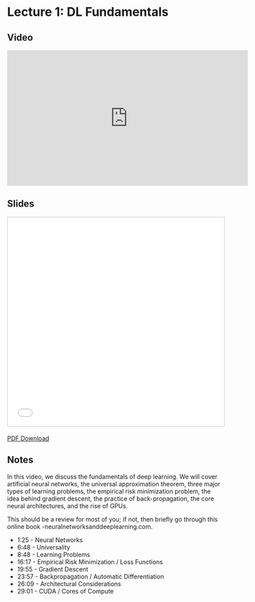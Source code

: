 # Lecture 1: DL Fundamentals

## Video

<iframe width="560" height="315" src="https://www.youtube.com/embed/fGxWfEuUu0w" frameborder="0" allow="accelerometer; autoplay; clipboard-write; encrypted-media; gyroscope; picture-in-picture" allowfullscreen></iframe>

## Slides

<iframe src="//www.slideshare.net/slideshow/embed_code/key/36tseqKjcKlQwg" width="595" height="485" frameborder="0" marginwidth="0" marginheight="0" scrolling="no" style="border:1px solid #CCC; border-width:1px; margin-bottom:5px; max-width: 100%;" allowfullscreen> </iframe>

[PDF Download](https://drive.google.com/file/d/1Cc3oN9gQSTYPmT7HC7UDaeFXiyJuQwq_/view?usp=sharing)

## Notes

In this video, we discuss the fundamentals of deep learning. We will cover artificial neural networks, the universal approximation theorem, three major types of learning problems, the empirical risk minimization problem, the idea behind gradient descent, the practice of back-propagation, the core neural architectures, and the rise of GPUs.

This should be a review for most of you; if not, then briefly go through this online book -neuralnetworksanddeeplearning.com.

- 1:25​ - Neural Networks
- 6:48​ - Universality
- 8:48​ - Learning Problems
- 16:17​ - Empirical Risk Minimization / Loss Functions
- 19:55​ - Gradient Descent
- 23:57​ - Backpropagation / Automatic Differentiation
- 26:09​ - Architectural Considerations
- 29:01​ - CUDA / Cores of Compute
